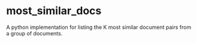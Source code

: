 # most_similar_docs
A python implementation for listing the K most similar document pairs from a group of documents.
